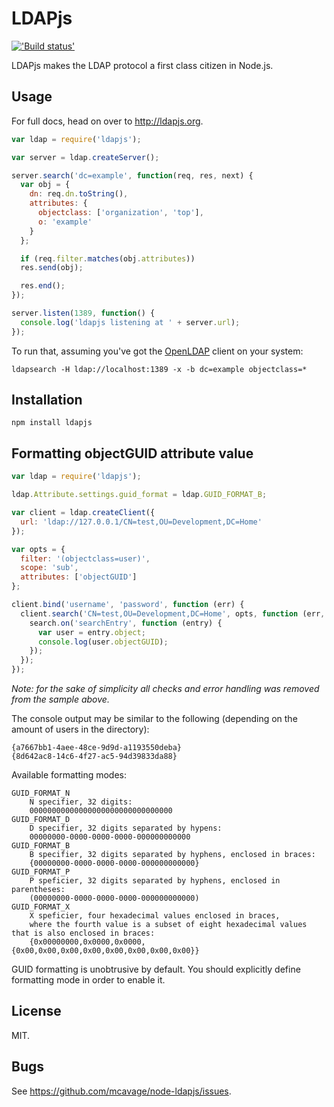 # LDAPjs

[!['Build status'][travis_image_url]][travis_page_url]

[travis_image_url]: https://api.travis-ci.org/mcavage/node-ldapjs.svg
[travis_page_url]: https://travis-ci.org/mcavage/node-ldapjs

LDAPjs makes the LDAP protocol a first class citizen in Node.js.

## Usage

For full docs, head on over to <http://ldapjs.org>.

```javascript
var ldap = require('ldapjs');

var server = ldap.createServer();

server.search('dc=example', function(req, res, next) {
  var obj = {
    dn: req.dn.toString(),
    attributes: {
      objectclass: ['organization', 'top'],
      o: 'example'
    }
  };

  if (req.filter.matches(obj.attributes))
  res.send(obj);

  res.end();
});

server.listen(1389, function() {
  console.log('ldapjs listening at ' + server.url);
});
```

To run that, assuming you've got the [OpenLDAP](http://www.openldap.org/) client
on your system:

    ldapsearch -H ldap://localhost:1389 -x -b dc=example objectclass=*

## Installation

    npm install ldapjs

## Formatting objectGUID attribute value

```javascript
var ldap = require('ldapjs');

ldap.Attribute.settings.guid_format = ldap.GUID_FORMAT_B;

var client = ldap.createClient({
  url: 'ldap://127.0.0.1/CN=test,OU=Development,DC=Home'
});

var opts = {
  filter: '(objectclass=user)',
  scope: 'sub',
  attributes: ['objectGUID']
};

client.bind('username', 'password', function (err) {
  client.search('CN=test,OU=Development,DC=Home', opts, function (err, search) {
    search.on('searchEntry', function (entry) {
      var user = entry.object;
      console.log(user.objectGUID);
    });
  });
});
```

_Note: for the sake of simplicity all checks and error handling was removed from the sample above._

The console output may be similar to the following (depending on the amount of users in the directory):

    {a7667bb1-4aee-48ce-9d9d-a1193550deba}
    {8d642ac8-14c6-4f27-ac5-94d39833da88}

Available formatting modes:

    GUID_FORMAT_N
        N specifier, 32 digits:
        00000000000000000000000000000000
    GUID_FORMAT_D
        D specifier, 32 digits separated by hypens:
        00000000-0000-0000-0000-000000000000
    GUID_FORMAT_B
        B specifier, 32 digits separated by hyphens, enclosed in braces:
        {00000000-0000-0000-0000-000000000000}
    GUID_FORMAT_P
        P speficier, 32 digits separated by hyphens, enclosed in parentheses:
        (00000000-0000-0000-0000-000000000000)
    GUID_FORMAT_X
        X speficier, four hexadecimal values enclosed in braces,
        where the fourth value is a subset of eight hexadecimal values that is also enclosed in braces:
        {0x00000000,0x0000,0x0000,{0x00,0x00,0x00,0x00,0x00,0x00,0x00,0x00}}

GUID formatting is unobtrusive by default. You should explicitly define formatting mode in order to enable it.

## License

MIT.

## Bugs

See <https://github.com/mcavage/node-ldapjs/issues>.
